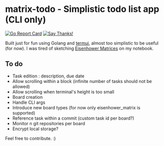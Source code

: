# matrix-todo - Simplistic todo list app (CLI only)

[![Go Report Card](https://goreportcard.com/badge/github.com/midse/matrix-todo)](https://goreportcard.com/report/github.com/midse/matrix-todo)
[![Say Thanks!](https://img.shields.io/badge/Say%20Thanks-!-1EAEDB.svg)](https://saythanks.io/to/midse)

Built just for fun using Golang and [termui](https://github.com/gizak/termui), almost too simplistic to be useful (for now). I was tired of sketching [Eisenhower Matrices](https://en.wikipedia.org/wiki/Time_management#The_Eisenhower_Method) on my notebook.

## To do

+ Task edition : description, due date
+ Allow scrolling within a block (infinite number of tasks should not be allowed)
+ Allow scrolling when terminal's height is too small
+ Board creation
+ Handle CLI args
+ Introduce new board types (for now only eisenhower_matrix is supported)
+ Reference task within a commit (custom task id per board?)
+ Monitor n git repositories per board
+ Encrypt local storage?

Feel free to contribute. :)